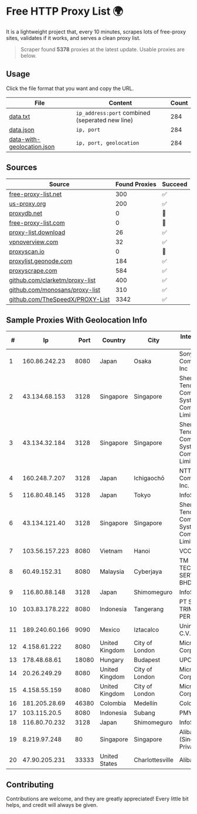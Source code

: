 
# Free HTTP Proxy List 🌍

It is a lightweight project that, every 10 minutes, scrapes lots of free-proxy sites, validates if it works, and serves a clean proxy list.


> Scraper found **5378** proxies at the latest update. Usable proxies are below.

## Usage

Click the file format that you want and copy the URL.


|File|Content|Count|
|----|-------|-----|
|[data.txt](https://raw.githubusercontent.com/themiralay/Proxy-List-World/master/data.txt)|`ip_address:port` combined (seperated new line)|284|
|[data.json](https://raw.githubusercontent.com/themiralay/Proxy-List-World/master/data.json)|`ip, port`|284|
|[data-with-geolocation.json](https://raw.githubusercontent.com/themiralay/Proxy-List-World/master/data-with-geolocation.json)|`ip, port, geolocation`|284|

## Sources

|Source|Found Proxies|Succeed|
|------|-------------|-------|
|[free-proxy-list.net](https://free-proxy-list.net)|300|✅|
|[us-proxy.org](https://www.us-proxy.org)|200|✅|
|[proxydb.net](http://proxydb.net)|0|🚫|
|[free-proxy-list.com](https://free-proxy-list.com/?page=&port=&type%5B%5D=http&type%5B%5D=https&up_time=0&search=Search)|0|🚫|
|[proxy-list.download](https://www.proxy-list.download/HTTP)|26|✅|
|[vpnoverview.com](https://vpnoverview.com/privacy/anonymous-browsing/free-proxy-servers)|32|✅|
|[proxyscan.io](https://www.proxyscan.io)|0|🚫|
|[proxylist.geonode.com](https://proxylist.geonode.com/api/proxy-list?limit=300&page=1&sort_by=lastChecked&sort_type=desc&protocols=http,https)|184|✅|
|[proxyscrape.com](https://api.proxyscrape.com/v2/?request=displayproxies&protocol=http&timeout=10000&country=all&ssl=all&anonymity=all)|584|✅|
|[github.com/clarketm/proxy-list](https://raw.githubusercontent.com/clarketm/proxy-list/master/proxy-list-raw.txt)|400|✅|
|[github.com/monosans/proxy-list](https://raw.githubusercontent.com/monosans/proxy-list/main/proxies/http.txt)|310|✅|
|[github.com/TheSpeedX/PROXY-List](https://raw.githubusercontent.com/TheSpeedX/PROXY-List/master/http.txt)|3342|✅|


## Sample Proxies With Geolocation Info

|#|Ip|Port|Country|City|Internet Service Provider|
|-|--|----|-------|----|-------------------------|
|1|160.86.242.23|8080|Japan|Osaka|Sony Network Communications Inc|
|2|43.134.68.153|3128|Singapore|Singapore|Shenzhen Tencent Computer Systems Company Limited|
|3|43.134.32.184|3128|Singapore|Singapore|Shenzhen Tencent Computer Systems Company Limited|
|4|160.248.7.207|3128|Japan|Ichigaochō|NTT PC Communications, Inc.|
|5|116.80.48.145|3128|Japan|Tokyo|InfoSphere|
|6|43.134.121.40|3128|Singapore|Singapore|Shenzhen Tencent Computer Systems Company Limited|
|7|103.56.157.223|8080|Vietnam|Hanoi|VCCORP|
|8|60.49.152.31|8080|Malaysia|Cyberjaya|TM TECHNOLOGY SERVICES SDN BHD|
|9|116.80.88.148|3128|Japan|Shimomeguro|InfoSphere|
|10|103.83.178.222|8080|Indonesia|Tangerang|PT SOLUSI TRIMEGAH PERSADA|
|11|189.240.60.166|9090|Mexico|Iztacalco|Uninet S.A. de C.V.|
|12|4.158.61.222|8080|United Kingdom|City of London|Microsoft Corporation|
|13|178.48.68.61|18080|Hungary|Budapest|UPC|
|14|20.26.249.29|8080|United Kingdom|City of London|Microsoft Corporation|
|15|4.158.55.159|8080|United Kingdom|City of London|Microsoft Corporation|
|16|181.205.28.69|46380|Colombia|Medellín|Colombia Móvil|
|17|103.115.20.5|8080|Indonesia|Subang|PMYNET|
|18|116.80.70.232|3128|Japan|Shimomeguro|InfoSphere|
|19|8.219.97.248|80|Singapore|Singapore|Alibaba Cloud (Singapore) Private Limited|
|20|47.90.205.231|33333|United States|Charlottesville|Alibaba.com LLC|



## Contributing

Contributions are welcome, and they are greatly appreciated! Every
little bit helps, and credit will always be given.

